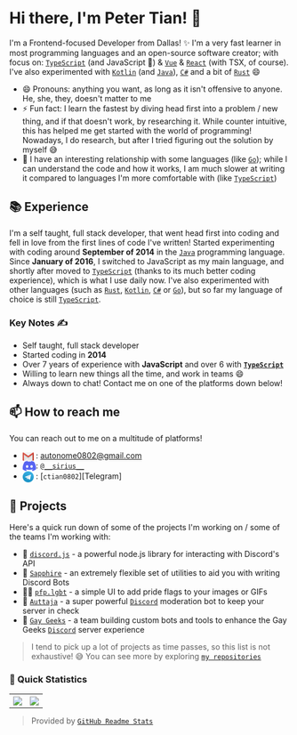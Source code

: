 # Hi there, I'm Peter Tian! 👋  <img src="https://komarev.com/ghpvc/?username=bytesavvie" alt="" align="center" />

I'm a Frontend-focused Developer from Dallas! ✨ I'm a very fast learner in most programming languages and an open-source software creator; with focus on: [`TypeScript`] (and JavaScript 👀) & [`Vue`] & [`React`] (with TSX, of course). I've also experimented with [`Kotlin`] (and [`Java`]), [`C#`] and a bit of [`Rust`] 😄

- 😄 Pronouns: anything you want, as long as it isn't offensive to anyone. He, she, they, doesn't matter to me
- ⚡ Fun fact: I learn the fastest by diving head first into a problem / new thing, and if that doesn't work, by researching it. While counter intuitive, this has helped me get started with the world of programming! Nowadays, I do research, but after I tried figuring out the solution by myself 😅
- 👀 I have an interesting relationship with some languages (like [`Go`]); while I can understand the code and how it works, I am much slower at writing it compared to languages I'm more comfortable with (like [`TypeScript`])

## 📚 Experience

I'm a self taught, full stack developer, that went head first into coding and fell in love from the first lines of code I've written! Started experimenting with coding around **September of 2014** in the [`Java`] programming language. Since **January of 2016**, I switched to JavaScript as my main language, and shortly after moved to [`TypeScript`] (thanks to its much better coding experience), which is what I use daily now. I've also experimented with other languages (such as [`Rust`], [`Kotlin`], [`C#`] or [`Go`]), but so far my language of choice is still [`TypeScript`].

### Key Notes ✍️

- Self taught, full stack developer
- Started coding in **2014**
- Over 7 years of experience with **JavaScript** and over 6 with **[`TypeScript`]**
- Willing to learn new things all the time, and work in teams 😄
- Always down to chat! Contact me on one of the platforms down below!

## 📫 How to reach me

You can reach out to me on a multitude of platforms!

- <img src="https://raw.githubusercontent.com/bytesavvie/bytesavvie/master/assets/logo-gmail.png" align="center"> : autonome0802@gmail.com
- <img src="https://raw.githubusercontent.com/bytesavvie/bytesavvie/master/assets/logo-discord.png" align="center">: [`@__sirius__`](https://discord.com/users/1176173852422848562)
- <img src="https://raw.githubusercontent.com/bytesavvie/bytesavvie/master/assets/logo-telegram.png" align="center"> : [`ctian0802`][Telegram]


## 🔭 Projects

Here's a quick run down of some of the projects I'm working on / some of the teams I'm working with:

- 👯 [`discord.js`] - a powerful node.js library for interacting with Discord's API
- 👯 [`Sapphire`] - an extremely flexible set of utilities to aid you with writing Discord Bots
- 🏳️‍🌈 [`pfp.lgbt`] - a simple UI to add pride flags to your images or GIFs
- 🤖 [`Auttaja`] - a super powerful [`Discord`] moderation bot to keep your server in check
- 👯 [`Gay Geeks`] - a team building custom bots and tools to enhance the Gay Geeks [`Discord`] server experience

> I tend to pick up a lot of projects as time passes, so this list is not exhaustive! :sweat_smile:
> You can see more by exploring [`my repositories`]

### 👀 Quick Statistics

<table>
  <tr>
    <td align="center" style="padding=0;width=50%;">
      <img align="center" style="padding=0;" src="https://github-readme-stats.anuraghazra.vercel.app/api/?username=bytesavvie&show_icons=true&title_color=4F8CC9&text_color=9f9f9f&bg_color=151515&hide_border=true&icon_color=4F8CC9&hide_title=true&count_private=true" />
    </td>
    <td align="center" style="padding=0;width=50%;">
      <img align="center" style="padding=0;" src="https://github-readme-stats.anuraghazra.vercel.app/api/top-langs/?username=bytesavvie&layout=compact&title_color=4F8CC9&text_color=9f9f9f&bg_color=151515&hide_border=true&icon_color=4F8CC9&hide=visual%20basic&count_private=true&extra=GAwesomeBot/bot,sharding-manager-next,api-next,web-next,bot-next,ts-template,worker-library,websocket-next;discordjs/discord.js,discord-api-types,collection;KlasaCommunityPlugins/no-mention-spam,tags,functions,channels-gateway,raw-events;auttaja/frontend;binarytf/binarytf;SolteraGG/StickyWallet,kotlin-plugin-base;Gay-Geeks/core,currency,leveling,utils,types,shop,modules-template;sapphiredev/utilities,framework,pieces,plugins,interactions,shapeshift,spinel,website;skyra-project/skyra,char;pfp-lgbt/frontend,pfp-lgbt-api;apify/browser-pool,apify-storage-local-js,apify-sdk-js,apify-client-js,apify-ts,crawlee,fingerprint-suite,apify-shared-js,proxy-chain,apify-actor-docker;statespacelabs/onlylabs-discord-bot;tidalmarket/tidal-ticket-bot-vladdy" />
    </td>
  </tr>
</table>

> Provided by [`GitHub Readme Stats`]


<!----------------- LINKS --------------->
[`TypeScript`]:          https://www.typescriptlang.org/
[`Kotlin`]:              https://kotlinlang.org/
[`Java`]:                https://adoptopenjdk.net/
[`Rust`]:                https://www.rust-lang.org/
[`Go`]:                  https://golang.org
[`C#`]:                  https://docs.microsoft.com/en-us/dotnet/csharp/
[`Vue`]:                 https://vuejs.org/
[`React`]:               https://reactjs.org/
[`Discord`]:             https://discord.com/
[`pfp.lgbt`]:            https://pfp.lgbt/
[`my repositories`]:     https://github.com/bytesavvie?tab=repositories
[`GitHub Readme Stats`]: https://github.com/anuraghazra/github-readme-stats

<!--------------- Teams ----------------->

[`Auttaja`]:      https://github.com/auttaja
[`Gay Geeks`]:    https://gaygeeks.gg/
[`discord.js`]:   https://github.com/discordjs
[`Sapphire`]:     https://github.com/sapphiredev
